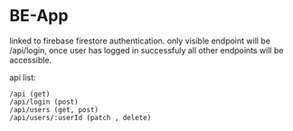 # BE-App

linked to firebase firestore authentication. only visible endpoint will be /api/login, once user has logged in successfuly all other endpoints will be accessible.

api list:
```
/api (get)
/api/login (post)
/api/users (get, post)
/api/users/:userId (patch , delete)
```